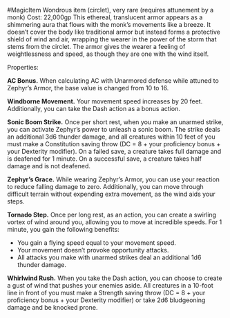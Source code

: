 #MagicItem 
Wondrous item (circlet), very rare (requires attunement by a monk)
Cost: 22,000gp
This ethereal, translucent armor appears as a shimmering aura that flows with the monk’s movements like a breeze. It doesn’t cover the body like traditional armor but instead forms a protective shield of wind and air, wrapping the wearer in the power of the storm that stems from the circlet. The armor gives the wearer a feeling of weightlessness and speed, as though they are one with the wind itself.

Properties:

**AC Bonus.** When calculating AC with Unarmored defense while attuned to Zephyr’s Armor, the base value is changed from 10 to 16.

**Windborne Movement.** Your movement speed increases by 20 feet. Additionally, you can take the Dash action as a bonus action.

**Sonic Boom Strike.** Once per short rest, when you make an unarmed strike, you can activate Zephyr’s power to unleash a sonic boom. The strike deals an additional 3d6 thunder damage, and all creatures within 10 feet of you must make a Constitution saving throw (DC = 8 + your proficiency bonus + your Dexterity modifier). On a failed save, a creature takes full damage and is deafened for 1 minute. On a successful save, a creature takes half damage and is not deafened.

**Zephyr’s Grace.** While wearing Zephyr’s Armor, you can use your reaction to reduce falling damage to zero. Additionally, you can move through difficult terrain without expending extra movement, as the wind aids your steps.

**Tornado Step.** Once per long rest, as an action, you can create a swirling vortex of wind around you, allowing you to move at incredible speeds. For 1 minute, you gain the following benefits:
- You gain a flying speed equal to your movement speed.
- Your movement doesn’t provoke opportunity attacks.
- All attacks you make with unarmed strikes deal an additional 1d6 thunder damage.
    
**Whirlwind Rush.** When you take the Dash action, you can choose to create a gust of wind that pushes your enemies aside. All creatures in a 10-foot line in front of you must make a Strength saving throw (DC = 8 + your proficiency bonus + your Dexterity modifier) or take 2d6 bludgeoning damage and be knocked prone.